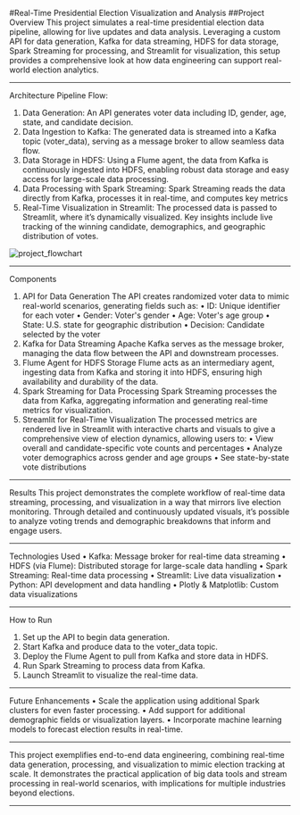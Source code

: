 #Real-Time Presidential Election Visualization and Analysis
##Project Overview
This project simulates a real-time presidential election data pipeline, allowing for live updates and data analysis. Leveraging a custom API for data generation, Kafka for data streaming, HDFS for data storage, Spark Streaming for processing, and Streamlit for visualization, this setup provides a comprehensive look at how data engineering can support real-world election analytics.
________________________________________
Architecture
Pipeline Flow:
1.	Data Generation: An API generates voter data including ID, gender, age, state, and candidate decision.
2.	Data Ingestion to Kafka: The generated data is streamed into a Kafka topic (voter_data), serving as a message broker to allow seamless data flow.
3.	Data Storage in HDFS: Using a Flume agent, the data from Kafka is continuously ingested into HDFS, enabling robust data storage and easy access for large-scale data processing.
4.	Data Processing with Spark Streaming: Spark Streaming reads the data directly from Kafka, processes it in real-time, and computes key metrics
5.	Real-Time Visualization in Streamlit: The processed data is passed to Streamlit, where it’s dynamically visualized. Key insights include live tracking of the winning candidate, demographics, and geographic distribution of votes.


![project_flowchart](https://github.com/user-attachments/assets/c9a516d0-8444-4da8-a84a-c11a2114d380)

________________________________________
Components
1. API for Data Generation
The API creates randomized voter data to mimic real-world scenarios, generating fields such as:
•	ID: Unique identifier for each voter
•	Gender: Voter's gender
•	Age: Voter's age group
•	State: U.S. state for geographic distribution
•	Decision: Candidate selected by the voter
2. Kafka for Data Streaming
Apache Kafka serves as the message broker, managing the data flow between the API and downstream processes.
3. Flume Agent for HDFS Storage
Flume acts as an intermediary agent, ingesting data from Kafka and storing it into HDFS, ensuring high availability and durability of the data.
4. Spark Streaming for Data Processing
Spark Streaming processes the data from Kafka, aggregating information and generating real-time metrics for visualization.
5. Streamlit for Real-Time Visualization
The processed metrics are rendered live in Streamlit with interactive charts and visuals to give a comprehensive view of election dynamics, allowing users to:
•	View overall and candidate-specific vote counts and percentages
•	Analyze voter demographics across gender and age groups
•	See state-by-state vote distributions
________________________________________
Results
This project demonstrates the complete workflow of real-time data streaming, processing, and visualization in a way that mirrors live election monitoring. Through detailed and continuously updated visuals, it’s possible to analyze voting trends and demographic breakdowns that inform and engage users.
________________________________________
Technologies Used
•	Kafka: Message broker for real-time data streaming
•	HDFS (via Flume): Distributed storage for large-scale data handling
•	Spark Streaming: Real-time data processing
•	Streamlit: Live data visualization
•	Python: API development and data handling
•	Plotly & Matplotlib: Custom data visualizations
________________________________________
How to Run
1.	Set up the API to begin data generation.
2.	Start Kafka and produce data to the voter_data topic.
3.	Deploy the Flume Agent to pull from Kafka and store data in HDFS.
4.	Run Spark Streaming to process data from Kafka.
5.	Launch Streamlit to visualize the real-time data.
________________________________________
Future Enhancements
•	Scale the application using additional Spark clusters for even faster processing.
•	Add support for additional demographic fields or visualization layers.
•	Incorporate machine learning models to forecast election results in real-time.
________________________________________
This project exemplifies end-to-end data engineering, combining real-time data generation, processing, and visualization to mimic election tracking at scale. It demonstrates the practical application of big data tools and stream processing in real-world scenarios, with implications for multiple industries beyond elections.
________________________________________
